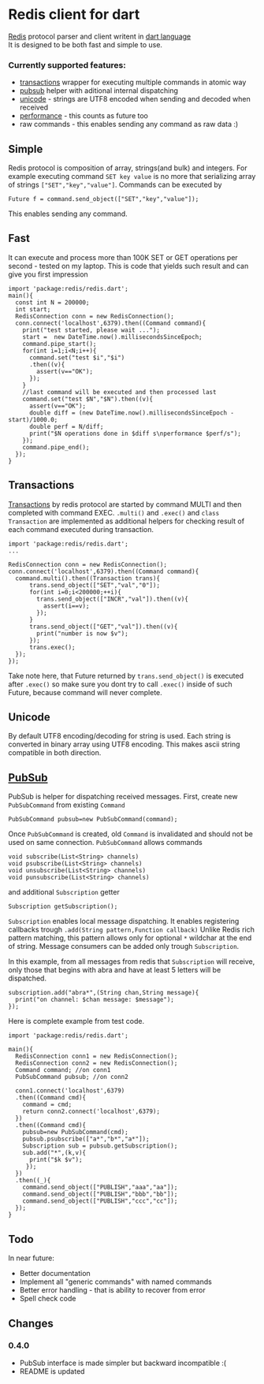 Redis client for dart
=====================

[Redis](http://redis.io/) protocol  parser and client writent in [dart language](https://www.dartlang.org)  
It is designed to be both fast and simple to use.

### Currently supported features:

* [transactions](http://redis.io/topics/transactions) wrapper for executing multiple commands in atomic way
* [pubsub](#pubsub) helper with aditional internal dispatching
* [unicode](#unicode) - strings are UTF8 encoded when sending and decoded when received 
* [performance](#fast) - this counts as future too
* raw commands - this enables sending any command as raw data :)


## Simple

Redis protocol is composition of array, strings(and bulk) and integers.
For example executing command `SET key value` is no more that serializing
array of strings `["SET","key","value"]`. Commands can be executed by

    Future f = command.send_object(["SET","key","value"]);

This enables sending any command.

## Fast

It can execute and process more than 100K SET or GET operations per second - tested on my laptop.
This is code that yields such result and can give you first impression

    import 'package:redis/redis.dart';
    main(){
      const int N = 200000;
      int start;
      RedisConnection conn = new RedisConnection();
      conn.connect('localhost',6379).then((Command command){
        print("test started, please wait ...");
        start =  new DateTime.now().millisecondsSinceEpoch;
        command.pipe_start();
        for(int i=1;i<N;i++){ 
          command.set("test $i","$i")
          .then((v){
            assert(v=="OK");
          });
        }
        //last command will be executed and then processed last
        command.set("test $N","$N").then((v){
          assert(v=="OK"); 
          double diff = (new DateTime.now().millisecondsSinceEpoch - start)/1000.0;
          double perf = N/diff;
          print("$N operations done in $diff s\nperformance $perf/s");
        });
        command.pipe_end();
      });
    }


## Transactions

[Transactions](http://redis.io/topics/transactions) by redis protocol are started by command MULTI and then completed with command EXEC.
`.multi()` and `.exec()` and `class Transaction` are implemented as
additional helpers for checking result of each command executed during transaction.

    import 'package:redis/redis.dart';
    ...
    
    RedisConnection conn = new RedisConnection();
    conn.connect('localhost',6379).then((Command command){    
      command.multi().then((Transaction trans){
          trans.send_object(["SET","val","0"]);
          for(int i=0;i<200000;++i){
            trans.send_object(["INCR","val"]).then((v){
              assert(i==v);
            });
          }
          trans.send_object(["GET","val"]).then((v){
            print("number is now $v");
          });
          trans.exec();
      });
    });

Take note here, that Future returned by `trans.send_object()` is executed after 
`.exec()` so make sure you dont try to call `.exec()` inside of such Future, because
command will never complete. 



## Unicode

By default UTF8 encoding/decoding for string is used. Each string is converted in binary 
array using UTF8 encoding. This makes ascii string compatible in both direction.


## [PubSub](http://redis.io/topics/pubsub)

PubSub is helper for dispatching received messages. 
First, create new `PubSubCommand` from existing `Command`

    PubSubCommand pubsub=new PubSubCommand(command);

Once `PubSubCommand` is created, old `Command` is invalidated and should not be used
on same connection. `PubSubCommand` allows commands

    void subscribe(List<String> channels) 
    void psubscribe(List<String> channels)
    void unsubscribe(List<String> channels)
    void punsubscribe(List<String> channels)

and additional `Subscription` getter 

    Subscription getSubscription();
      
`Subscription` enables local message dispatching.
It enables registering callbacks trough `.add(String pattern,Function callback)`
Unlike Redis rich pattern matching, this pattern allows only for optional `*` wildchar
at the end of string. Message consumers can be added only trough `Subscription`.

In this example, from all messages from redis that `Subscription` will receive,
only those that begins with abra and have at least 5 letters will be dispatched.

    subscription.add("abra*",(String chan,String message){
      print("on channel: $chan message: $message");
    });

 Here is complete example from test code.
 
    import 'package:redis/redis.dart';
    
    main(){
      RedisConnection conn1 = new RedisConnection();
      RedisConnection conn2 = new RedisConnection();
      Command command; //on conn1
      PubSubCommand pubsub; //on conn2
      
      conn1.connect('localhost',6379)
      .then((Command cmd){
        command = cmd;
        return conn2.connect('localhost',6379);
      })
      .then((Command cmd){ 
        pubsub=new PubSubCommand(cmd);
        pubsub.psubscribe(["a*","b*","a*"]);
        Subscription sub = pubsub.getSubscription();
        sub.add("*",(k,v){
          print("$k $v");
         });
      })
      .then((_){ 
        command.send_object(["PUBLISH","aaa","aa"]);
        command.send_object(["PUBLISH","bbb","bb"]);
        command.send_object(["PUBLISH","ccc","cc"]); 
      });
    }
    
## Todo 
In near future:

- Better documentation
- Implement all "generic commands" with named commands
- Better error handling - that is ability to recover from error
- Spell check code

## Changes

### 0.4.0

- PubSub interface is made simpler but backward incompatible :(
- README is updated
  
